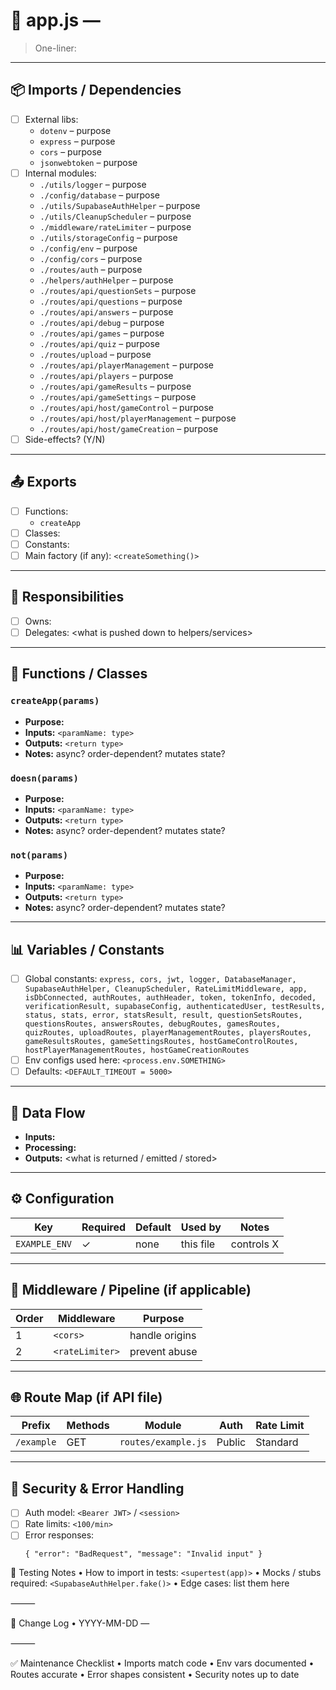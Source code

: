 # 📄 app.js —

> One-liner: 

---

## 📦 Imports / Dependencies
- [ ] External libs:
  - `dotenv` – purpose
  - `express` – purpose
  - `cors` – purpose
  - `jsonwebtoken` – purpose
- [ ] Internal modules:
  - `./utils/logger` – purpose
  - `./config/database` – purpose
  - `./utils/SupabaseAuthHelper` – purpose
  - `./utils/CleanupScheduler` – purpose
  - `./middleware/rateLimiter` – purpose
  - `./utils/storageConfig` – purpose
  - `./config/env` – purpose
  - `./config/cors` – purpose
  - `./routes/auth` – purpose
  - `./helpers/authHelper` – purpose
  - `./routes/api/questionSets` – purpose
  - `./routes/api/questions` – purpose
  - `./routes/api/answers` – purpose
  - `./routes/api/debug` – purpose
  - `./routes/api/games` – purpose
  - `./routes/api/quiz` – purpose
  - `./routes/upload` – purpose
  - `./routes/api/playerManagement` – purpose
  - `./routes/api/players` – purpose
  - `./routes/api/gameResults` – purpose
  - `./routes/api/gameSettings` – purpose
  - `./routes/api/host/gameControl` – purpose
  - `./routes/api/host/playerManagement` – purpose
  - `./routes/api/host/gameCreation` – purpose
- [ ] Side-effects? (Y/N)

---

## 📤 Exports
- [ ] Functions:
  - `createApp`
- [ ] Classes:
- [ ] Constants:
- [ ] Main factory (if any): `<createSomething()>`

---

## 🧠 Responsibilities
- [ ] Owns: <what logic this file controls>
- [ ] Delegates: <what is pushed down to helpers/services>

---

## 🔧 Functions / Classes
### `createApp(params)`
- **Purpose:**  
- **Inputs:** `<paramName: type>`  
- **Outputs:** `<return type>`  
- **Notes:** async? order-dependent? mutates state?

### `doesn(params)`
- **Purpose:**  
- **Inputs:** `<paramName: type>`  
- **Outputs:** `<return type>`  
- **Notes:** async? order-dependent? mutates state?

### `not(params)`
- **Purpose:**  
- **Inputs:** `<paramName: type>`  
- **Outputs:** `<return type>`  
- **Notes:** async? order-dependent? mutates state?

---

## 📊 Variables / Constants
- [ ] Global constants: `express, cors, jwt, logger, DatabaseManager, SupabaseAuthHelper, CleanupScheduler, RateLimitMiddleware, app, isDbConnected, authRoutes, authHeader, token, tokenInfo, decoded, verificationResult, supabaseConfig, authenticatedUser, testResults, status, stats, error, statsResult, result, questionSetsRoutes, questionsRoutes, answersRoutes, debugRoutes, gamesRoutes, quizRoutes, uploadRoutes, playerManagementRoutes, playersRoutes, gameResultsRoutes, gameSettingsRoutes, hostGameControlRoutes, hostPlayerManagementRoutes, hostGameCreationRoutes`
- [ ] Env configs used here: `<process.env.SOMETHING>`
- [ ] Defaults: `<DEFAULT_TIMEOUT = 5000>`

---

## 🔄 Data Flow
- **Inputs:** <where data comes from>  
- **Processing:** <transformations or logic>  
- **Outputs:** <what is returned / emitted / stored>

---

## ⚙️ Configuration
| Key | Required | Default | Used by | Notes |
|-----|----------|---------|---------|-------|
| `EXAMPLE_ENV` | ✓ | none | this file | controls X |

---

## 🧰 Middleware / Pipeline (if applicable)
| Order | Middleware | Purpose |
|-------|------------|---------|
| 1 | `<cors>` | handle origins |
| 2 | `<rateLimiter>` | prevent abuse |

---

## 🌐 Route Map (if API file)
| Prefix | Methods | Module | Auth | Rate Limit |
|--------|---------|--------|------|------------|
| `/example` | GET | `routes/example.js` | Public | Standard |

---

## 🔐 Security & Error Handling
- [ ] Auth model: `<Bearer JWT>` / `<session>`  
- [ ] Rate limits: `<100/min>`  
- [ ] Error responses:  
  ```jsonc
  { "error": "BadRequest", "message": "Invalid input" }
  ```

🧪 Testing Notes
	•	How to import in tests: `<supertest(app)>`
	•	Mocks / stubs required: `<SupabaseAuthHelper.fake()>`
	•	Edge cases: list them here

⸻

📝 Change Log
	•	YYYY-MM-DD — 

⸻

✅ Maintenance Checklist
	•	Imports match code
	•	Env vars documented
	•	Routes accurate
	•	Error shapes consistent
	•	Security notes up to date
